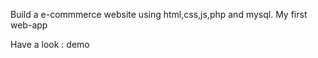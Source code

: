 Build a e-commmerce website using html,css,js,php and mysql.
My first web-app 

Have a look  : demo
